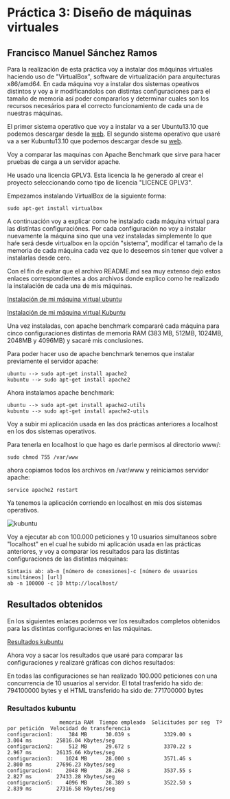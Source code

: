 # Práctica 3: Diseño de máquinas virtuales

## Francisco Manuel Sánchez Ramos

Para la realización de esta práctica voy a instalar dos máquinas virtuales haciendo uso de "VirtualBox", software de virtualización para arquitecturas x86/amd64. En cada máquina voy a instalar dos sistemas opeativos distintos y voy a ir modificandolos con distintas configuraciones para el tamaño de memoria así poder compararlos y determinar cuales son los recursos necesários para el correcto funcionamiento de cada una de nuestras máquinas.

El primer sistema operativo que voy a instalar va a ser Ubuntu13.10 que podemos descargar desde la [web](http://www.ubuntu.com/download/desktop). El segundo sistema operativo que usaré va a ser Kubuntu13.10 que podemos descargar desde su [web](http://www.kubuntu.org/getkubuntu).

Voy a comparar las maquinas con Apache Benchmark que sirve para hacer pruebas de carga a un servidor apache.

He usado una licencia GPLV3. Esta licencia la he generado al crear el proyecto seleccionando como tipo de licencia "LICENCE GPLV3".

Empezamos instalando VirtualBox de la siguiente forma:

    sudo apt-get install virtualbox

A continuación voy a explicar como he instalado cada máquina virtual para las distíntas configuraciónes. Por cada configuración no voy a instalar nuevamente la máquina sino que una vez instaladas simplemente lo que haŕe será desde virtualbox en la opción "sistema", modificar el tamaño de la memoria de cada máquina cada vez que lo deseemos sin tener que volver a instalarlas desde cero.

Con el fin de evitar que el archivo README.md sea muy extenso dejo estos enlaces correspondientes a dos archivos donde explico como he realizado la instalación de cada una de mis máquinas.

[Instalación de mi máquina virtual ubuntu](https://github.com/franciscomanuel/Practica3/blob/master/CreacionMaquinaVirtualUbuntu.md)

[Instalación de mi máquina virtual Kubuntu](https://github.com/franciscomanuel/Practica3/blob/master/CreacionMaquinaVirtualKubuntu.md)

Una vez instaladas, con apache benchmark compararé cada máquina para cinco configuraciones distintas de memoria RAM (383 MB, 512MB, 1024MB, 2048MB y 4096MB) y sacaré mis conclusiones. 

Para poder hacer uso de apache benchmark tenemos que instalar previamente el servidor apache:

    ubuntu --> sudo apt-get install apache2
    kubuntu --> sudo apt-get install apache2
    
Ahora instalamos apache benchmark:

    ubuntu --> sudo apt-get install apache2-utils
    kubuntu --> sudo apt-get install apache2-utils
    
Voy a subir mi aplicación usada en las dos prácticas anteriores a localhost en los dos sistemas operativos.
    
Para tenerla en localhost lo que hago es darle permisos al directorio www/:

    sudo chmod 755 /var/www
    
ahora copiamos todos los archivos en /var/www y reiniciamos servidor apache:

    service apache2 restart
    
Ya tenemos la aplicación corriendo en localhost en mis dos sistemas operativos.

![kubuntu](https://dl.dropbox.com/s/tsuw1wiaxr17yys/localhostk.png)

Voy a ejecutar ab con 100.000 peticiones y 10 usuarios simultaneos sobre "localhost" en el cual he subido mi aplicación usada en las prácticas anteriores, y voy a comparar los resultados para las distintas configuraciones de las distintas máquinas:

    Sintaxis ab: ab-n [número de conexiones]-c [número de usuarios simultáneos] [url]
    ab -n 100000 -c 10 http://localhost/
    
## Resultados obtenidos

En los siguientes enlaces podemos ver los resultados completos obtenidos para las distintas configuraciones en las máquinas.

[Resultados kubuntu](https://github.com/franciscomanuel/Practica3/blob/master/ResultadosKubuntu.md)

Ahora voy a sacar los resultados que usaré para comparar las configuraciones y realizaré gráficas con dichos resultados:

En todas las configuraciones se han realizado 100.000 peticiones con una concurrencia de 10 usuarios al servidor. El total trasferido ha sido de: 794100000 bytes y el HTML transferido ha sido de: 771700000 bytes


### Resultados kubuntu

                     memoria RAM  Tiempo empleado  Solicitudes por seg  Tº por petición  Velocidad de transferencia
    configuracion1:     384 MB      30.039 s           3329.00 s          3.004 ms        25816.04 Kbytes/seg
    configuracion2:     512 MB      29.672 s           3370.22 s          2.967 ms        26135.66 Kbytes/seg
    configuracion3:    1024 MB      28.000 s           3571.46 s          2.800 ms        27696.23 Kbytes/seg
    configuracion4:    2048 MB      28.268 s           3537.55 s          2.827 ms        27433.28 Kbytes/seg
    configuracion5:    4096 MB      28.389 s           3522.50 s          2.839 ms        27316.58 Kbytes/seg

    



    

    









